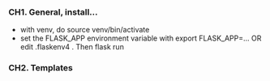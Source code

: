 ### CH1. General, install...
- with venv, do source venv/bin/activate
- set the FLASK_APP environment variable with export FLASK_APP=... OR edit .flaskenv4 . Then flask run

### CH2. Templates